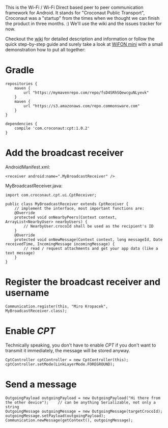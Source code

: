This is the Wi-Fi / Wi-Fi Direct based peer to peer communication framework for Android. It stands for "Croconaut Public Transport", Croconaut was a "startup" from the times when we thought we can finish the product in three months. :) We'll use the wiki and the issues tracker for now.

Checkout the [wiki](https://github.com/croconaut/cpt/wiki) for detailed description and information or follow the quick step-by-step guide and surely take a look at [WiFON mini](https://github.com/croconaut/wifon-mini) with a small demonstration how to put all together:

# Gradle

    repositories {
        maven {
            url "https://mymavenrepo.com/repo/fsD4SRhSQewcguNLyevk"
        }
        maven {
            url "https://s3.amazonaws.com/repo.commonsware.com"
        }
    }

    dependencies {
        compile 'com.croconaut:cpt:1.0.2'
    }

# Add the broadcast receiver
AndroidManifest.xml:

    <receiver android:name=".MyBroadcastReceiver" />

MyBroadcastReceiver.java:

    import com.croconaut.cpt.ui.CptReceiver;
    
    public class MyBroadcastReceiver extends CptReceiver {
        // implement the interface, most important functions are:
        @Override
        protected void onNearbyPeers(Context context, ArrayList<NearbyUser> nearbyUsers) {
            // NearbyUser.crocoId shall be used as the recipient's ID
        }
        @Override
        protected void onNewMessage(Context context, long messageId, Date receivedTime, IncomingMessage incomingMessage) {
            // read / request attachments and get your app data (like a text message)
        }
    }

# Register the broadcast receiver and username
    Communication.register(this, "Miro Kropacek", MyBroadcastReceiver.class);
    
# Enable *CPT*
Technically speaking, you don't have to enable *CPT* if you don't want to transmit it immediately, the message will be stored anyway.

    CptController cptController = new CptController(this);
    cptController.setMode(LinkLayerMode.FOREGROUND);

# Send a message
    OutgoingPayload outgoingPayload = new OutgoingPayload("Hi there from the other device");    // can be anything Serializable, not only a string
    OutgoingMessage outgoingMessage = new OutgoingMessage(targetCrocoId);
    outgoingMessage.setPayload(outgoingPayload);
    Communication.newMessage(getContext(), outgoingMessage);
